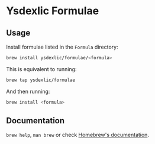 # Ysdexlic Formulae

## Usage

Install formulae listed in the `Formula` directory:
```bash
brew install ysdexlic/formulae/<formula>
```

This is equivalent to running:
```bash
brew tap ysdexlic/formulae
```

And then running:
```bash
brew install <formula>
```

## Documentation

`brew help`, `man brew` or check [Homebrew's documentation](https://docs.brew.sh).
